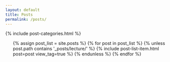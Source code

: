 ```yaml
---
layout: default
title: Posts
permalink: /posts/
---
```

<div>
  {% include post-categories.html %}
</div>
<ul class="post-list">
  <!-- {% assign post_list = site.posts | where_exp:"post", "post.path contains '_posts/programming/'" %} -->
  {% assign post_list = site.posts %}
  {% for post in post_list %}
    {% unless post.path contains '_posts/lecture/' %}
      {% include post-list-item.html post=post view_tag=true %}
    {% endunless %}
  {% endfor %}
</ul>
